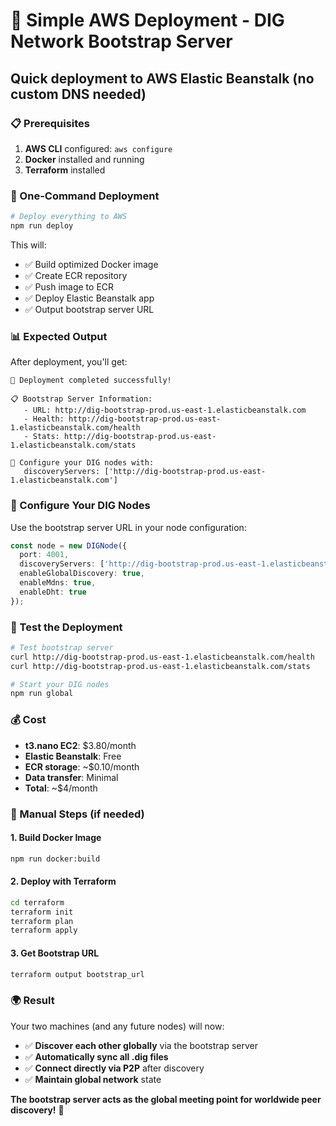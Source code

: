 # 🚀 Simple AWS Deployment - DIG Network Bootstrap Server

## Quick deployment to AWS Elastic Beanstalk (no custom DNS needed)

### 📋 Prerequisites

1. **AWS CLI** configured: `aws configure`
2. **Docker** installed and running
3. **Terraform** installed

### 🚀 One-Command Deployment

```bash
# Deploy everything to AWS
npm run deploy
```

This will:
- ✅ Build optimized Docker image
- ✅ Create ECR repository  
- ✅ Push image to ECR
- ✅ Deploy Elastic Beanstalk app
- ✅ Output bootstrap server URL

### 📊 Expected Output

After deployment, you'll get:
```
🎉 Deployment completed successfully!

📋 Bootstrap Server Information:
   - URL: http://dig-bootstrap-prod.us-east-1.elasticbeanstalk.com
   - Health: http://dig-bootstrap-prod.us-east-1.elasticbeanstalk.com/health
   - Stats: http://dig-bootstrap-prod.us-east-1.elasticbeanstalk.com/stats

🔧 Configure your DIG nodes with:
   discoveryServers: ['http://dig-bootstrap-prod.us-east-1.elasticbeanstalk.com']
```

### 🔧 Configure Your DIG Nodes

Use the bootstrap server URL in your node configuration:

```typescript
const node = new DIGNode({
  port: 4001,
  discoveryServers: ['http://dig-bootstrap-prod.us-east-1.elasticbeanstalk.com'],
  enableGlobalDiscovery: true,
  enableMdns: true,
  enableDht: true
});
```

### 🧪 Test the Deployment

```bash
# Test bootstrap server
curl http://dig-bootstrap-prod.us-east-1.elasticbeanstalk.com/health
curl http://dig-bootstrap-prod.us-east-1.elasticbeanstalk.com/stats

# Start your DIG nodes
npm run global
```

### 💰 Cost

- **t3.nano EC2**: $3.80/month
- **Elastic Beanstalk**: Free
- **ECR storage**: ~$0.10/month
- **Data transfer**: Minimal
- **Total**: ~$4/month

### 🔧 Manual Steps (if needed)

#### 1. Build Docker Image
```bash
npm run docker:build
```

#### 2. Deploy with Terraform
```bash
cd terraform
terraform init
terraform plan
terraform apply
```

#### 3. Get Bootstrap URL
```bash
terraform output bootstrap_url
```

### 🌍 **Result**

Your two machines (and any future nodes) will now:
- ✅ **Discover each other globally** via the bootstrap server
- ✅ **Automatically sync all .dig files** 
- ✅ **Connect directly via P2P** after discovery
- ✅ **Maintain global network** state

**The bootstrap server acts as the global meeting point for worldwide peer discovery!** 🌟
